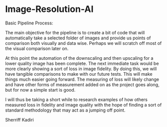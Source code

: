 # Image-Resolution-AI


Basic Pipeline Process:

The main objective for the pipeline is to create a bit of code that will automatically take a selected folder of images and provide us points of comparison both visually and data wise. Perhaps we will scratch off most of the visual comparison later on.

At this point the automation of the downscaling and then upscaling for a lower quality image has been complete. The next immediate task would be more clearly showing a sort of loss in image fidelity. By doing this, we will have tangible comparisons to make with our future tests. This will make things much easier going forward. The measuring of loss will likely change and have other forms of measurement added on as the project goes along, but for now a simple start is good.

I will thus be taking a short while to research examples of how others measured loss in fidelity and image quality with the hope of finding a sort of standard methodology that may act as a jumping off point.

Sherriff Kadiri
